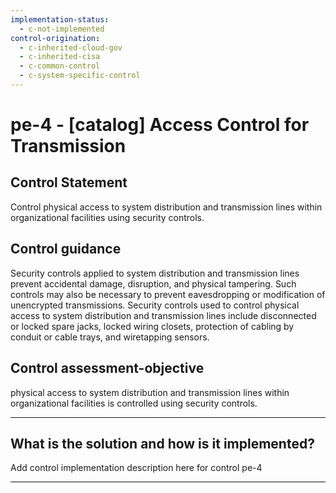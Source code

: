 ```yaml
---
implementation-status:
  - c-not-implemented
control-origination:
  - c-inherited-cloud-gov
  - c-inherited-cisa
  - c-common-control
  - c-system-specific-control
---
```


# pe-4 - \[catalog\] Access Control for Transmission

## Control Statement

Control physical access to system distribution and transmission lines within organizational facilities using security controls.

## Control guidance

Security controls applied to system distribution and transmission lines prevent accidental damage, disruption, and physical tampering. Such controls may also be necessary to prevent eavesdropping or modification of unencrypted transmissions. Security controls used to control physical access to system distribution and transmission lines include disconnected or locked spare jacks, locked wiring closets, protection of cabling by conduit or cable trays, and wiretapping sensors.

## Control assessment-objective

physical access to system distribution and transmission lines within organizational facilities is controlled using security controls.

______________________________________________________________________

## What is the solution and how is it implemented?

Add control implementation description here for control pe-4

______________________________________________________________________
